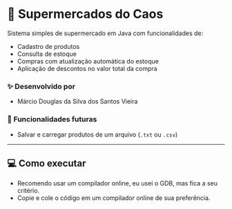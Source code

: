 # 🛒 Supermercados do Caos

Sistema simples de supermercado em Java com funcionalidades de:

- Cadastro de produtos
- Consulta de estoque
- Compras com atualização automática do estoque
- Aplicação de descontos no valor total da compra

### ✨ Desenvolvido por

- Márcio Douglas da Silva dos Santos Vieira

### 🔧 Funcionalidades futuras

- Salvar e carregar produtos de um arquivo (`.txt` ou `.csv`)

---

## 💻 Como executar

- Recomendo usar um compilador online, eu usei o GDB, mas fica a seu critério.
- Copie e cole o código em um compilador online de sua preferência.
